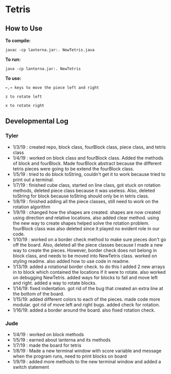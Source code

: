 # Tetris  

## How to Use

**To compile:**   
```
javac -cp lanterna.jar:. NewTetris.java
```
**To run:**
```
java -cp lanterna.jar:. NewTetris
```
**To use:**
```
←,→ keys to move the piece left and right
```
```
z to rotate left
```
```
x to rotate right
```

## Developmental Log

### Tyler
- 1/3/19 : created repo, block class, fourBlock class, piece class, and tetris class
- 1/4/19 : worked on block class and fourBlock class. Added the methods of block and fourBlock. Made fourBlock abstract because the different tetris pieces were going to be extend the fourBlock class.
- 1/5/19 : tried to do block toString, couldn't get it to work because tried to print out a terminal.
- 1/7/19 : finished cube class, started on line class, got stuck on rotation methods, deleted piece class because it was useless. Also, deleted toString for block because toString should only be in tetris class.
- 1/8/19 : finished adding all the piece classes, still need to work on the rotation algorithm
- 1/9/19 : changed how the shapes are created. shapes are now created using direction and relative locations. also added
         clear method. using the new way to create shapes helped solve the rotation problem. fourBlock class was also deleted since it played no evident role in our code.
- 1/10/19 : worked on a border check method to make sure pieces don't go off the board. Also, deleted all the piece classes because I made a new way to create the pieces. However, border check does not belong in block class, and needs to be moved into NewTetris class. worked on styling readme. also added how to use code in readme.
- 1/13/19: added a rotational border check. to do this I added 2 new arrays in to block which contained the locations if it were to rotate. also worked on debugging NewTetris. added ways for blocks to fall and move left and right. added a way to rotate blocks.
- 1/14/19: fixed indentation. got rid of the bug that created an extra line at the bottom of the board.
- 1/15/19: added different colors to each of the pieces. made code more modular. got rid of move left and right bugs. added check for rotation.
- 1/16/19: added a border around the board. also fixed rotation check.

### Jude
- 1/4/19 : worked on block methods
- 1/5/19 : earned about lanterna and its methods
- 1/7/19 : made the board for tetris
- 1/8/19 : Made a new terminal window with score variable and message when the program runs, need to print blocks on board
- 1/9/19 : added more methods to the new terminal window and added a switch statement
